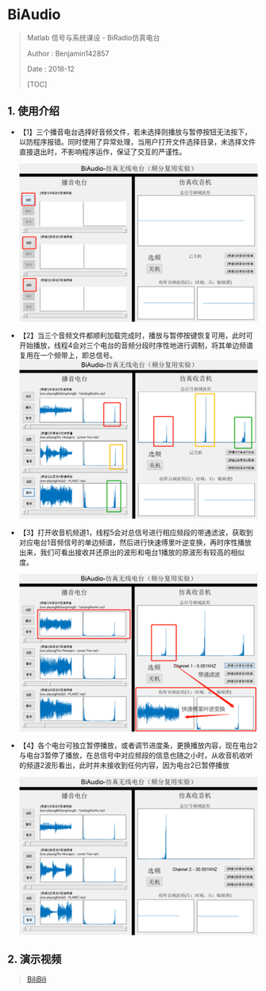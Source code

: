 # BiAudio
> Matlab 信号与系统课设 - BiRadio仿真电台
>
> Author : Benjamin142857
>
> Date : 2018-12
>
> [TOC]



## 1. 使用介绍

* 【1】三个播音电台选择好音频文件，若未选择则播放与暂停按钮无法按下，以防程序报错。同时使用了异常处理，当用户打开文件选择目录，未选择文件直接退出时，不影响程序运作，保证了交互的严谨性。

  ![1](img/1.png)



* 【2】当三个音频文件都顺利加载完成时，播放与暂停按键恢复可用，此时可开始播放，线程4会对三个电台的音频分段时序性地进行调制，将其单边频谱复用在一个频带上，即总信号。![2](img/2.png)



* 【3】打开收音机频道1，线程5会对总信号进行相应频段的带通滤波，获取到对应电台1音频信号的单边频谱，然后进行快速傅里叶逆变换，再时序性播放出来，我们可看出接收并还原出的波形和电台1播放的原波形有较高的相似度。

  ![3](img/3.png)



* 【4】各个电台可独立暂停播放，或者调节进度条，更换播放内容，现在电台2与电台3暂停了播放，在总信号中对应频段的信息也随之小时，从收音机收听的频道2波形看出，此时并未接收到任何内容，因为电台2已暂停播放

  ![4](img/4.png)



## 2. 演示视频

> [BiliBili](https://www.bilibili.com/video/av51750964)

